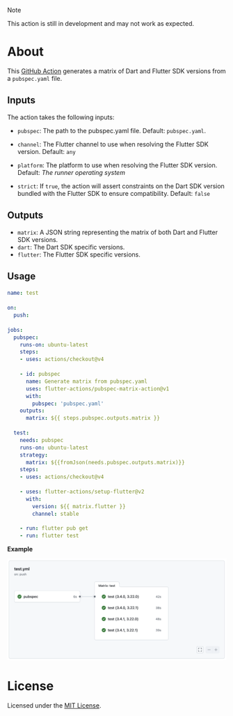 [GitHub Action]: https://github.com/flutter-actions/setup-flutter
[MIT License]: https://github.com/flutter-actions/setup-flutter/blob/main/LICENSE

> [!NOTE]
> This action is still in development and may not work as expected.

# About
This [GitHub Action] generates a matrix of Dart and Flutter SDK versions from a `pubspec.yaml` file.

## Inputs

The action takes the following inputs:
  * `pubspec`: The path to the pubspec.yaml file. Default: `pubspec.yaml`.

  * `channel`: The Flutter channel to use when resolving the Flutter SDK version. Default: `any`

  * `platform`: The platform to use when resolving the Flutter SDK version. Default: *The runner operating system*

  * `strict`: If `true`, the action will assert constraints on the Dart SDK version bundled with the Flutter SDK to ensure compatibility. Default: `false`

## Outputs

- `matrix`: A JSON string representing the matrix of both Dart and Flutter SDK versions.
- `dart`: The Dart SDK specific versions.
- `flutter`: The Flutter SDK specific versions.

## Usage
```yaml
name: test

on:
  push:

jobs:
  pubspec:
    runs-on: ubuntu-latest
    steps:
    - uses: actions/checkout@v4

    - id: pubspec
      name: Generate matrix from pubspec.yaml
      uses: flutter-actions/pubspec-matrix-action@v1
      with:
        pubspec: 'pubspec.yaml'
    outputs:
      matrix: ${{ steps.pubspec.outputs.matrix }}

  test:
    needs: pubspec
    runs-on: ubuntu-latest
    strategy:
      matrix: ${{fromJson(needs.pubspec.outputs.matrix)}}
    steps:
    - uses: actions/checkout@v4

    - uses: flutter-actions/setup-flutter@v2
      with:
        version: ${{ matrix.flutter }}
        channel: stable

    - run: flutter pub get
    - run: flutter test

```

**Example**

<picture>
    <source srcset=".github/assets/screenshot-dark.png"  media="(prefers-color-scheme: dark)">
    <img src=".github/assets/screenshot-light.png">
</picture>

# License

Licensed under the [MIT License].
